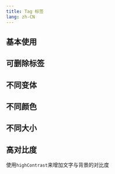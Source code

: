 ```yaml
---
title: Tag 标签
lang: zh-CN
---
```


<script setup>
  import { themeColors } from '@lun-web/components';
</script>

<CompThemePanel comp="tag" includeContrast includeDisabled :other="{ label: 'tag' }" />

## 基本使用

<!-- @Code:basicUsage -->

## 可删除标签

<!-- @Code:removableTag -->

## 不同变体

<!-- @Code:differentVariants -->

## 不同颜色

<!-- @Code:differentColors -->

## 不同大小

<!-- @Code:differentSizes -->

## 高对比度

使用`highContrast`来增加文字与背景的对比度

<!-- @Code:highContrast -->
